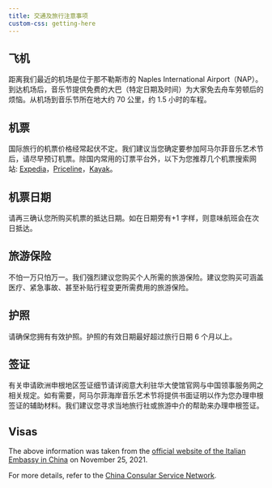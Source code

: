 ```yaml
---
title: 交通及旅行注意事项
custom-css: getting-here
---
```


<section class="standard-block" markdown="1">

## 飞机
距离我们最近的机场是位于那不勒斯市的 Naples International Airport（NAP）。到达机场后，音乐节提供免费的大巴（特定日期及时间）为大家免去舟车劳顿后的烦恼。从机场到音乐节所在地大约 70 公里，约 1.5 小时的车程。

## 机票
国际旅行的机票价格经常起伏不定。我们建议当您确定要参加阿马尔菲音乐艺术节后，请尽早预订机票。除国内常用的订票平台外，以下为您推荐几个机票搜索网站: [Expedia](https://www.expedia.com)，[Priceline](https://www.priceline.com)，[Kayak](https://www.kayak.com)。

## 机票日期
请再三确认您所购买机票的抵达日期。如在日期旁有+1 字样，则意味航班会在次日抵达。

## 旅游保险
不怕一万只怕万一。我们强烈建议您购买个人所需的旅游保险。建议您购买可涵盖医疗、紧急事故、甚至补贴行程变更所需费用的旅游保险。

## 护照
请确保您拥有有效护照。护照的有效日期最好超过旅行日期 6 个月以上。

## 签证
有关申请欧洲申根地区签证细节请详阅意大利驻华大使馆官网与中国领事服务网之相关规定。如有需要，阿马尔菲海岸音乐艺术节将提供书面证明以作为您办理申根签证的辅助材料。我们建议您寻求当地旅行社或旅游中介的帮助来办理申根签证。

## Visas

The above information was taken from the [official website of the Italian Embassy in China](https://ambpechino.esteri.it/ambasciata_pechino/zh/informazioni_e_servizi/visti) on November 25, 2021.

For more details, refer to the [China Consular Service Network](http://cs.mfa.gov.cn/zggmcg/cgqz/sbcgqz/sqysqz_660469/oz_660471/201310/t20131007_956130.shtml).

</section>